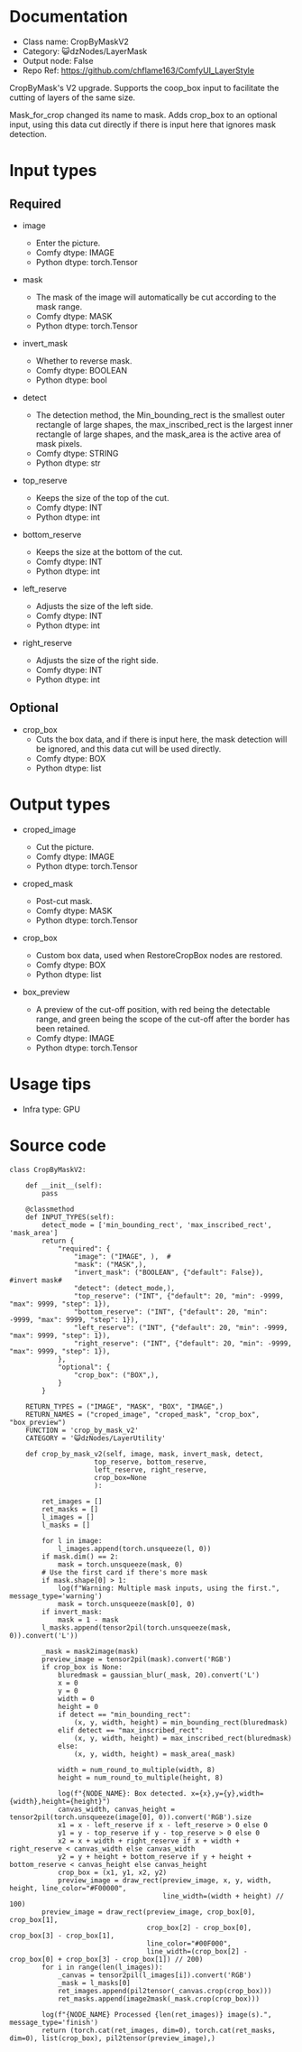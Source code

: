 # Documentation
- Class name: CropByMaskV2
- Category: 😺dzNodes/LayerMask
- Output node: False
- Repo Ref: https://github.com/chflame163/ComfyUI_LayerStyle

CropByMask's V2 upgrade. Supports the coop_box input to facilitate the cutting of layers of the same size.

Mask_for_crop changed its name to mask.
Adds crop_box to an optional input, using this data cut directly if there is input here that ignores mask detection.

# Input types
## Required

- image
    - Enter the picture.
    - Comfy dtype: IMAGE
    - Python dtype: torch.Tensor

- mask
    - The mask of the image will automatically be cut according to the mask range.
    - Comfy dtype: MASK
    - Python dtype: torch.Tensor

- invert_mask
    - Whether to reverse mask.
    - Comfy dtype: BOOLEAN
    - Python dtype: bool

- detect
    - The detection method, the Min_bounding_rect is the smallest outer rectangle of large shapes, the max_inscribed_rect is the largest inner rectangle of large shapes, and the mask_area is the active area of mask pixels.
    - Comfy dtype: STRING
    - Python dtype: str

- top_reserve
    - Keeps the size of the top of the cut.
    - Comfy dtype: INT
    - Python dtype: int

- bottom_reserve
    - Keeps the size at the bottom of the cut.
    - Comfy dtype: INT
    - Python dtype: int

- left_reserve
    - Adjusts the size of the left side.
    - Comfy dtype: INT
    - Python dtype: int

- right_reserve
    - Adjusts the size of the right side.
    - Comfy dtype: INT
    - Python dtype: int

## Optional

- crop_box
    - Cuts the box data, and if there is input here, the mask detection will be ignored, and this data cut will be used directly.
    - Comfy dtype: BOX
    - Python dtype: list

# Output types

- croped_image
    - Cut the picture.
    - Comfy dtype: IMAGE
    - Python dtype: torch.Tensor

- croped_mask
    - Post-cut mask.
    - Comfy dtype: MASK
    - Python dtype: torch.Tensor

- crop_box
    - Custom box data, used when RestoreCropBox nodes are restored.
    - Comfy dtype: BOX
    - Python dtype: list

- box_preview
    - A preview of the cut-off position, with red being the detectable range, and green being the scope of the cut-off after the border has been retained.
    - Comfy dtype: IMAGE
    - Python dtype: torch.Tensor

# Usage tips
- Infra type: GPU

# Source code
```
class CropByMaskV2:

    def __init__(self):
        pass

    @classmethod
    def INPUT_TYPES(self):
        detect_mode = ['min_bounding_rect', 'max_inscribed_rect', 'mask_area']
        return {
            "required": {
                "image": ("IMAGE", ),  #
                "mask": ("MASK",),
                "invert_mask": ("BOOLEAN", {"default": False}), #invert mask#
                "detect": (detect_mode,),
                "top_reserve": ("INT", {"default": 20, "min": -9999, "max": 9999, "step": 1}),
                "bottom_reserve": ("INT", {"default": 20, "min": -9999, "max": 9999, "step": 1}),
                "left_reserve": ("INT", {"default": 20, "min": -9999, "max": 9999, "step": 1}),
                "right_reserve": ("INT", {"default": 20, "min": -9999, "max": 9999, "step": 1}),
            },
            "optional": {
                "crop_box": ("BOX",),
            }
        }

    RETURN_TYPES = ("IMAGE", "MASK", "BOX", "IMAGE",)
    RETURN_NAMES = ("croped_image", "croped_mask", "crop_box", "box_preview")
    FUNCTION = 'crop_by_mask_v2'
    CATEGORY = '😺dzNodes/LayerUtility'

    def crop_by_mask_v2(self, image, mask, invert_mask, detect,
                     top_reserve, bottom_reserve,
                     left_reserve, right_reserve,
                     crop_box=None
                     ):

        ret_images = []
        ret_masks = []
        l_images = []
        l_masks = []

        for l in image:
            l_images.append(torch.unsqueeze(l, 0))
        if mask.dim() == 2:
            mask = torch.unsqueeze(mask, 0)
        # Use the first card if there's more mask
        if mask.shape[0] > 1:
            log(f"Warning: Multiple mask inputs, using the first.", message_type='warning')
            mask = torch.unsqueeze(mask[0], 0)
        if invert_mask:
            mask = 1 - mask
        l_masks.append(tensor2pil(torch.unsqueeze(mask, 0)).convert('L'))

        _mask = mask2image(mask)
        preview_image = tensor2pil(mask).convert('RGB')
        if crop_box is None:
            bluredmask = gaussian_blur(_mask, 20).convert('L')
            x = 0
            y = 0
            width = 0
            height = 0
            if detect == "min_bounding_rect":
                (x, y, width, height) = min_bounding_rect(bluredmask)
            elif detect == "max_inscribed_rect":
                (x, y, width, height) = max_inscribed_rect(bluredmask)
            else:
                (x, y, width, height) = mask_area(_mask)

            width = num_round_to_multiple(width, 8)
            height = num_round_to_multiple(height, 8)

            log(f"{NODE_NAME}: Box detected. x={x},y={y},width={width},height={height}")
            canvas_width, canvas_height = tensor2pil(torch.unsqueeze(image[0], 0)).convert('RGB').size
            x1 = x - left_reserve if x - left_reserve > 0 else 0
            y1 = y - top_reserve if y - top_reserve > 0 else 0
            x2 = x + width + right_reserve if x + width + right_reserve < canvas_width else canvas_width
            y2 = y + height + bottom_reserve if y + height + bottom_reserve < canvas_height else canvas_height
            crop_box = (x1, y1, x2, y2)
            preview_image = draw_rect(preview_image, x, y, width, height, line_color="#F00000",
                                      line_width=(width + height) // 100)
        preview_image = draw_rect(preview_image, crop_box[0], crop_box[1],
                                  crop_box[2] - crop_box[0], crop_box[3] - crop_box[1],
                                  line_color="#00F000",
                                  line_width=(crop_box[2] - crop_box[0] + crop_box[3] - crop_box[1]) // 200)
        for i in range(len(l_images)):
            _canvas = tensor2pil(l_images[i]).convert('RGB')
            _mask = l_masks[0]
            ret_images.append(pil2tensor(_canvas.crop(crop_box)))
            ret_masks.append(image2mask(_mask.crop(crop_box)))

        log(f"{NODE_NAME} Processed {len(ret_images)} image(s).", message_type='finish')
        return (torch.cat(ret_images, dim=0), torch.cat(ret_masks, dim=0), list(crop_box), pil2tensor(preview_image),)

```